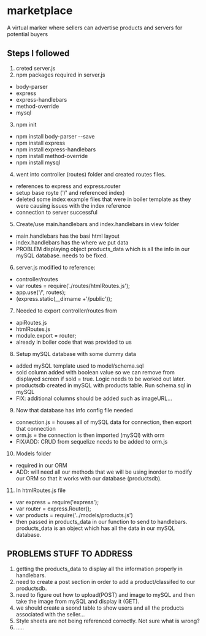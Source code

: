 # marketplace

A virtual marker where sellers can advertise products and servers for potential buyers

## Steps I followed

1.  creted server.js
2.  npm packages required in server.js

- body-parser
- express
- express-handlebars
- method-override
- mysql

3.  npm init

- npm install body-parser --save
- npm install express
- npm install express-handlebars
- npm install method-override
- npm install mysql

4.  went into controller (routes) folder and created routes files.

- references to express and express.router
- setup base royte ('/' and referenced index)
- deleted some index example files that were in boiler template as they were causing issues with the index reference
- connection to server successful

5.  Create/use main.handlebars and index.handlebars in view folder

- main.handlebars has the basi html layout
- index.handlebars has the where we put data
- PROBLEM displaying object products_data which is all the info in our mySQL database. needs to be fixed.

6.  server.js modified to reference:

- controller/routes
- var routes = require('./routes/htmlRoutes.js');
- app.use('/', routes);
- (express.static(\_\_dirname +'/public'));

7.  Needed to export controller/routes from

- apiRoutes.js
- htmlRoutes.js
- module.export = router;
- already in boiler code that was provided to us

8.  Setup mySQL database with some dummy data

- added mySQL template used to model/schema.sql
- sold column added with boolean value so we can remove from displayed screen if sold = true. Logic needs to be worked out later.
- productsdb created in mySQL with products table. Run schema.sql in mySQL
- FIX: additional columns should be added such as imageURL...

9.  Now that database has info config file needed

- connection.js = houses all of mySQL data for connection, then export that connection
- orm.js = the connection is then imported (mySQl) with orm
- FIX/ADD: CRUD from sequelize needs to be added to orm.js

10. Models folder

- required in our ORM
- ADD: will need all our methods that we will be using inorder to modify our ORM so that it works with our database (productsdb).

11. In htmlRoutes.js file

- var express = require('express');
- var router = express.Router();
- var products = require('../models/products.js')
- then passed in products_data in our function to send to handlebars. products_data is an object which has all the data in our mySQL database.

## PROBLEMS STUFF TO ADDRESS

1.  getting the products_data to display all the information properly in handlebars.
2.  need to create a post section in order to add a product/classifed to our productsdb.
3.  need to figure out how to upload(POST) and image to mySQL and then take the image from mySQL and display it (GET).
4.  we should create a seond table to show users and all the products associated with the seller...
5.  Style sheets are not being referenced correctly. Not sure what is wrong?
6.  .....
